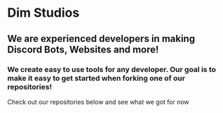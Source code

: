 # Dim Studios
## We are experienced developers in making Discord Bots, Websites and more!

### We create easy to use tools for any developer. Our goal is to make it easy to get started when forking one of our repositories!

Check out our repositories below and see what we got for now
